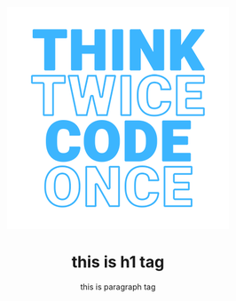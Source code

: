 <div align='center'> 
  <img src='./02.png' /> 
  <h1>this is h1 tag</h1>
<p>this is paragraph tag</p>
</div>
